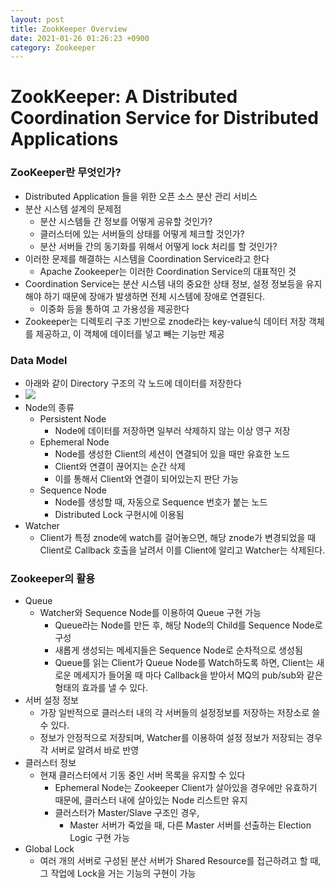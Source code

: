 ```yaml
---
layout: post
title: ZookKeeper Overview
date: 2021-01-26 01:26:23 +0900
category: Zookeeper
---
```

# ZookKeeper: A Distributed Coordination Service for Distributed Applications

### ZooKeeper란 무엇인가?

- Distributed Application 들을 위한 오픈 소스 분산 관리 서비스
- 분산 시스템 설계의 문제점
    - 분산 시스템들 간 정보를 어떻게 공유할 것인가?
    - 클러스터에 있는 서버들의 상태를 어떻게 체크할 것인가?
    - 분산 서버들 간의 동기화를 위해서 어떻게 lock 처리를 할 것인가?
- 이러한 문제를 해결하는 시스템을 Coordination Service라고 한다
    - Apache Zookeeper는 이러한 Coordination Service의 대표적인 것
- Coordination Service는 분산 시스템 내의 중요한 상태 정보, 설정 정보등을 유지해야 하기 때문에 장애가 발생하면 전체 시스템에 장애로 연결된다.
    - 이중화 등을 통하여 고 가용성을 제공한다
- Zookeeper는 디렉토리 구조 기반으로 znode라는 key-value식 데이터 저장 객체를 제공하고, 이 객체에 데이터를 넣고 빼는 기능만 제공

### Data Model

- 아래와 같이 Directory 구조의 각 노드에 데이터를 저장한다
- ![](https://zookeeper.apache.org/doc/r3.1.2/images/zknamespace.jpg)
- Node의 종류
    - Persistent Node
        - Node에 데이터를 저장하면 일부러 삭제하지 않는 이상 영구 저장
    - Ephemeral Node
        - Node를 생성한 Client의 세션이 연결되어 있을 때만 유효한 노드
        - Client와 연결이 끊어지는 순간 삭제
        - 이를 통해서 Client와 연결이 되어있는지 판단 가능
    - Sequence Node
        - Node를 생성할 때, 자동으로 Sequence 번호가 붙는 노드
        - Distributed Lock 구현시에 이용됨
- Watcher
    - Client가 특정 znode에 watch를 걸어놓으면, 해당 znode가 변경되었을 때 Client로 Callback 호출을 날려서 이를 Client에 알리고 Watcher는 삭제된다.

### Zookeeper의 활용

- Queue
    - Watcher와 Sequence Node를 이용하여 Queue 구현 가능
        - Queue라는 Node를 만든 후, 해당 Node의 Child를 Sequence Node로 구성
        - 새롭게 생성되는 메세지들은 Sequence Node로 순차적으로 생성됨
        - Queue를 읽는 Client가 Queue Node를 Watch하도록 하면, Client는 새로운 메세지가 들어올 때 마다 Callback을 받아서 MQ의 pub/sub와 같은 형태의 효과를 낼 수 있다.
- 서버 설정 정보
    - 가장 일반적으로 클러스터 내의 각 서버들의 설정정보를 저장하는 저장소로 쓸 수 있다.
    - 정보가 안정적으로 저장되며, Watcher를 이용하여 설정 정보가 저장되는 경우 각 서버로 알려서 바로 반영
- 클러스터 정보
    - 현재 클러스터에서 기동 중인 서버 목록을 유지할 수 있다
        - Ephemeral Node는 Zookeeper Client가 살아있을 경우에만 유효하기 때문에, 클러스터 내에 살아있는 Node 리스트만 유지
        - 클러스터가 Master/Slave 구조인 경우,
            - Master 서버가 죽었을 때, 다른 Master 서버를 선출하는 Election Logic 구현 가능
- Global Lock
    - 여러 개의 서버로 구성된 분산 서버가 Shared Resource를 접근하려고 할 때, 그 작업에 Lock을 거는 기능의 구현이 가능
